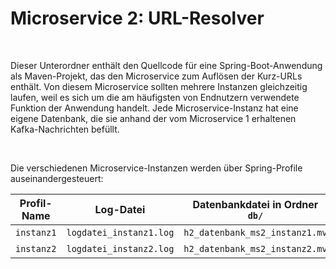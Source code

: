 # Microservice 2: URL-Resolver #

<br>

Dieser Unterordner enthält den Quellcode für eine Spring-Boot-Anwendung als
Maven-Projekt, das den Microservice zum Auflösen der Kurz-URLs enthält.
Von diesem Microservice sollten mehrere Instanzen gleichzeitig laufen, weil
es sich um die am häufigsten von Endnutzern verwendete Funktion der
Anwendung handelt.
Jede Microservice-Instanz hat eine eigene Datenbank, die sie anhand der vom
Microservice 1 erhaltenen Kafka-Nachrichten befüllt.

<br>

Die verschiedenen Microservice-Instanzen werden über Spring-Profile auseinandergesteuert:

| Profil-Name | Log-Datei                | Datenbankdatei in Ordner `db/`  | Port-Nummer                   |
| ----------- | ------------------------ | ------------------------------- | ----------------------------- |
| `instanz1`  | `logdatei_instanz1.log`  | `h2_datenbank_ms2_instanz1.mv`  | [8000](http://localhost:8000) |
| `instanz2`  | `logdatei_instanz2.log`  | `h2_datenbank_ms2_instanz2.mv`  | [8010](http://localhost:8010) |

<br>